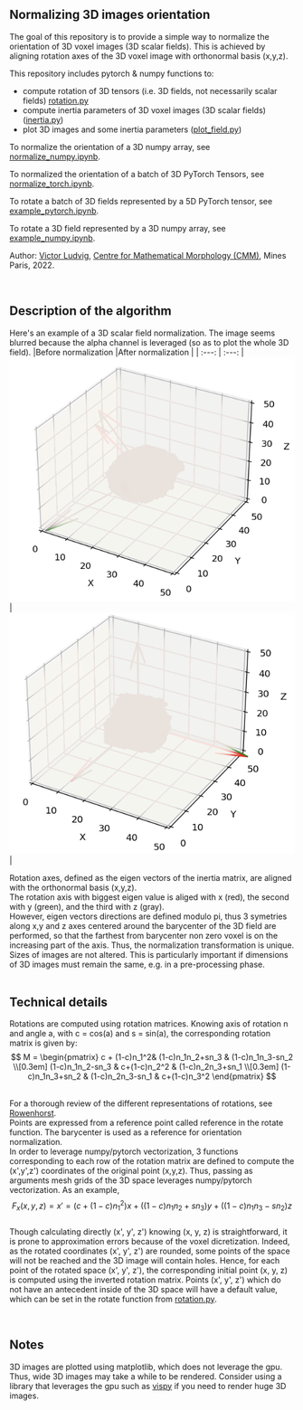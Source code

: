 ## Normalizing 3D images orientation

The goal of this repository is to provide a simple way to normalize the orientation of 3D voxel images (3D scalar fields). This is achieved by aligning rotation axes of the 3D voxel image with orthonormal basis (x,y,z). 

This repository includes pytorch & numpy functions to:
 * compute rotation of 3D tensors (i.e. 3D fields, not necessarily scalar fields) [rotation.py](rotation.py)
 * compute inertia parameters of 3D voxel images (3D scalar fields) ([inertia.py](inertia.py))
 * plot 3D images and some inertia parameters ([plot_field.py](plot_field.py))

To normalize the orientation of a 3D numpy array, see [normalize_numpy.ipynb](normalize_numpy.ipynb).

To normalized the orientation of a batch of 3D PyTorch Tensors, see [normalize_torch.ipynb](normalize_torch.ipynb).

To rotate a batch of 3D fields represented by a 5D PyTorch tensor, see [example_pytorch.ipynb](example_pytorch.ipynb).

To rotate a 3D field represented by a 3D numpy array, see [example_numpy.ipynb](example_numpy.ipynb).

Author: [Victor Ludvig](https://www.linkedin.com/in/victor-ludvig-08b29b218/?originalSubdomain=fr), [Centre for Mathematical Morphology (CMM)](https://www.cmm.minesparis.psl.eu/en/home/), Mines Paris, 2022.

<br>

## Description of the algorithm
Here's an example of a 3D scalar field normalization. The image seems blurred because the alpha channel is leveraged (so as to plot the whole 3D field).
|Before normalization                             |After normalization                       |
| :---:                                           | :---:                                    |
![3D_not_normalized](images/3D_not_normalized.png)|![3D_normalized](images/3D_normalized.png)|

Rotation axes, defined as the eigen vectors of the inertia matrix, are aligned with the orthonormal basis (x,y,z). <br>
The rotation axis with biggest eigen value is aliged with x (red), the second with y (green), and the third with z (gray). <br>
However, eigen vectors directions are defined modulo pi, thus 3 symetries along x,y and z axes centered around the barycenter of the 3D field are performed, so that the farthest from barycenter non zero voxel is on the increasing part of the axis. Thus, the normalization transformation is unique. <br>
Sizes of images are not altered. This is particularly important if dimensions of 3D images must remain the same, e.g. in a pre-processing phase. 
<br>
<br>
## Technical details
Rotations are computed using rotation matrices. Knowing axis of rotation n and angle a, with c = cos(a) and s = sin(a), the corresponding rotation matrix is given by:
$$
M = 
\begin{pmatrix}
c + (1-c)n_1^2& (1-c)n_1n_2+sn_3 & (1-c)n_1n_3-sn_2 \\[0.3em]
(1-c)n_1n_2-sn_3 & c+(1-c)n_2^2 & (1-c)n_2n_3+sn_1 \\[0.3em]
(1-c)n_1n_3+sn_2 & (1-c)n_2n_3-sn_1 & c+(1-c)n_3^2
\end{pmatrix}
$$

<br>For a thorough review of the different representations of rotations, see [Rowenhorst](https://iopscience.iop.org/article/10.1088/0965-0393/23/8/083501/meta).
<br>
Points are expressed from a reference point called reference in the rotate function. The barycenter is used as a reference for orientation normalization.
<br>
In order to leverage numpy/pytorch vectorization, 3 functions corresponding to each row of the rotation matrix are defined to compute the (x',y',z') coordinates of the original point (x,y,z). Thus, passing as arguments mesh grids of the 3D space leverages numpy/pytorch vectorization. As an example,
$$
F_x(x,y,z) = x' = (c+(1-c)n_1^2)x + ((1-c)n_1n_2+sn_3)y + ((1-c)n_1n_3-sn_2)z
$$
<br>Though calculating directly (x', y', z') knowing (x, y, z) is straightforward, it is prone to approximation errors because of the voxel dicretization. Indeed, as the rotated coordinates (x', y', z') are rounded, some points of the space will not be reached and the 3D image will contain holes. Hence, for each point of the rotated space (x', y', z'), the corresponding initial point (x, y, z) is computed using the inverted rotation matrix. Points (x', y', z') which do not have an antecedent inside of the 3D space will have a default value, which can be set in the rotate function from [rotation.py](rotation.py).

<br>

## Notes
3D images are plotted using matplotlib, which does not leverage the gpu. Thus, wide 3D images may take a while to be rendered. Consider using a library that leverages the gpu such as [vispy](https://vispy.org/) if you need to render huge 3D images.